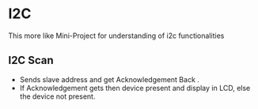 # I2C

This more like Mini-Project for understanding of i2c functionalities 

## I2C Scan
- Sends slave address and get Acknowledgement Back .
- If Acknowledgement gets then device present and display in LCD, else the device not present.
